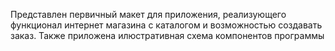 Представлен первичный макет для приложения, реализующего функционал интернет магазина с каталогом и возможностью создавать заказ. Также приложена илюстративная схема компонентов программы
